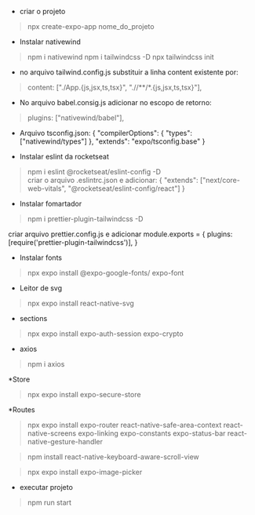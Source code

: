 * criar o projeto

> npx create-expo-app nome_do_projeto

* Instalar nativewind

> npm i nativewind
> npm i tailwindcss -D 
> npx tailwindcss init

* no arquivo tailwind.config.js
substituir a linha content existente por:  
> content: ["./App.{js,jsx,ts,tsx}", "./<custom directory>/**/*.{js,jsx,ts,tsx}"],

* No arquivo babel.consig.js adicionar no escopo de retorno:
> plugins: ["nativewind/babel"],

* Arquivo tsconfig.json:
{
  "compilerOptions": {
    "types": ["nativewind/types"]
  },
  "extends": "expo/tsconfig.base"
} 

* Instalar eslint da rocketseat
> npm i eslint @rocketseat/eslint-config -D   
 criar o arquivo .eslintrc.json e adicionar:
 {
  "extends": ["next/core-web-vitals", "@rocketseat/eslint-config/react"]
}   

* Instalar fomartador
> npm i prettier-plugin-tailwindcss -D  

criar arquivo prettier.config.js e adicionar
module.exports = {
  plugins: [require('prettier-plugin-tailwindcss')],
}

* Instalar fonts

> npx expo install @expo-google-fonts/<font> expo-font

* Leitor de svg

> npx expo install react-native-svg

* sections
> npx expo install expo-auth-session expo-crypto

* axios
> npm i axios  

*Store
> npx expo install expo-secure-store

*Routes
> npx expo install expo-router react-native-safe-area-context react-native-screens expo-linking expo-constants expo-status-bar react-native-gesture-handler

>npm install react-native-keyboard-aware-scroll-view

>npx expo install expo-image-picker

* executar projeto

> npm run start

